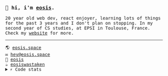 <samp>
    <h3>👋 hi, i'm <a href="https://eosis.space">eosis</a>.</h3>
    20 year old web dev, react enjoyer, learning lots of things for the past 3 years and I don't plan on stopping. In my second year of CS studies, at EPSI in             Toulouse, France.
    <br />
    Check my <a href="https://eosis.space">website</a> for more.
    <br />
  <hr></hr>
    🌎 <a href="https://eosis.space" target="_blank">eosis.space</a>
    <br/>
    ✉️ <a href="mailto:eosis.space" target="_blank">hey@eosis.space</a>
    <br/>
    💬 <a href="https://discord.com/users/290482004435271680" target="_blank">eosis</a>
    <br/>
    ☕ <a href="https://ko-fi.com/eosiswastaken"target="_blank">eosiswastaken</a>
  <details>
  <summary>⚡ Code stats</summary>
  
  [![trophy](https://github-profile-trophy.vercel.app/?username=eosiswastaken&theme=onedark)](https://github.com/ryo-ma/github-profile-trophy)
  ![Eosis's GitHub stats](https://github-readme-stats.vercel.app/api?username=eosiswastaken&show_icons=true&count_private=true&theme=codeSTACKr)
  <img src='https://github-readme-stats.vercel.app/api/top-langs/?username=eosiswastaken&langs_count=10&theme=codeSTACKr&layout=compact' width="37%" height="37%">
  </details>
</samp>


